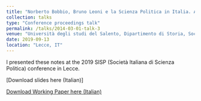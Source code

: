 ```yaml
---
title: "Norberto Bobbio, Bruno Leoni e la Scienza Politica in Italia. Alcune Note"
collection: talks
type: "Conference proceedings talk"
permalink: /talks/2014-03-01-talk-3
venue: "Università degli studi del Salento, Dipartimento di Storia, Società e Studi sull'uomo"
date: 2019-09-13
location: "Lecce, IT"
---
```


I presented these notes at the 2019 SISP (Società Italiana di Scienza Politica) conference in Lecce.

[Download slides here (Italian)]

[Download Working Paper here (Italian)](/files/SISP2019.pdf)
